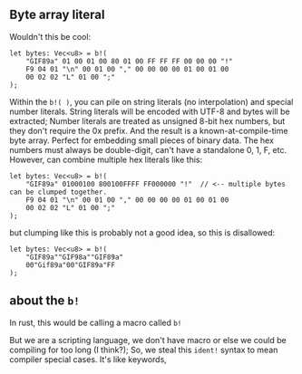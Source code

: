 ## Byte array literal

Wouldn't this be cool:

```
let bytes: Vec<u8> = b!(
    "GIF89a" 01 00 01 00 80 01 00 FF FF FF 00 00 00 "!"
    F9 04 01 "\n" 00 01 00 "," 00 00 00 00 01 00 01 00  
    00 02 02 "L" 01 00 ";"
);

```

Within the `b!( )`, you can pile on string literals (no interpolation) and special number literals.
String literals will be encoded with UTF-8 and bytes will be extracted;
Number literals are treated as unsigned 8-bit hex numbers, but they don't require the 0x prefix.
And the result is a known-at-compile-time byte array. Perfect for embedding small pieces of binary data.
The hex numbers must always be double-digit, can't have a standalone 0, 1, F, etc.
However, can combine multiple hex literals like this:

```
let bytes: Vec<u8> = b!(
    "GIF89a" 01000100 800100FFFF FF000000 "!"  // <-- multiple bytes can be clumped together. 
    F9 04 01 "\n" 00 01 00 "," 00 00 00 00 01 00 01 00  
    00 02 02 "L" 01 00 ";"
);
```

but clumping like this is probably not a good idea, so this is disallowed:

```
let bytes: Vec<u8> = b!(
    "GIF89a""GIF98a""GIF89a"
    00"Gif89a"00"GIF89a"FF
);
```

## about the `b!`

In rust, this would be calling a macro called `b!`

But we are a scripting language, we don't have macro or else we could be compiling for too long (I think?);
So, we steal this `ident!` syntax to mean compiler special cases. It's like keywords, 